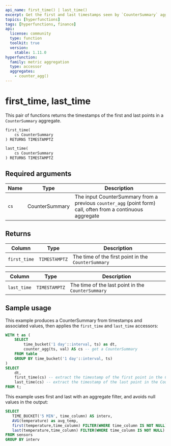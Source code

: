 ```yaml
---
api_name: first_time() | last_time()
excerpt: Get the first and last timestamps seen by `CounterSummary` aggregates
topics: [hyperfunctions]
tags: [hyperfunctions, finance]
api:
  license: community
  type: function
  toolkit: true
  version:
    stable: 1.11.0
hyperfunction:
  family: metric aggregation
  type: accessor
  aggregates:
    - counter_agg()
---
```


# first_time, last_time <tag type="toolkit" content="Toolkit" />

This pair of functions returns the timestamps of the first and last points in a `CounterSummary` aggregate.

```sql
first_time(
    cs CounterSummary
) RETURNS TIMESTAMPTZ
```

```sql
last_time(
    cs CounterSummary
) RETURNS TIMESTAMPTZ
```

## Required arguments

|Name| Type |Description|
|-|-|-|
|`cs`|CounterSummary|The input CounterSummary from a previous `counter_agg` (point form) call, often from a continuous aggregate|

## Returns

|Column|Type|Description|
|-|-|-|
|`first_time`|`TIMESTAMPTZ`|The time of the first point in the `CounterSummary`|

|Column|Type|Description|
|-|-|-|
|`last_time`|`TIMESTAMPTZ`|The time of the last point in the `CounterSummary`|

## Sample usage

This example produces a CounterSummary from timestamps and associated values,
then applies the `first_time` and `last_time` accessors:

```sql
WITH t as (
    SELECT
        time_bucket('1 day'::interval, ts) as dt,
        counter_agg(ts, val) AS cs -- get a CounterSummary
    FROM table
    GROUP BY time_bucket('1 day'::interval, ts)
)
SELECT
    dt,
    first_time(cs) -- extract the timestamp of the first point in the CounterSummary
    last_time(cs) -- extract the timestamp of the last point in the CounterSummary
FROM t;
```

This example uses first and last with an aggregate filter, and avoids null
values in the output:

```sql
SELECT
   TIME_BUCKET('5 MIN', time_column) AS interv,
   AVG(temperature) as avg_temp,
   first(temperature,time_column) FILTER(WHERE time_column IS NOT NULL) AS beg_temp,
   last(temperature,time_column) FILTER(WHERE time_column IS NOT NULL) AS end_temp
FROM sensors
GROUP BY interv
```
